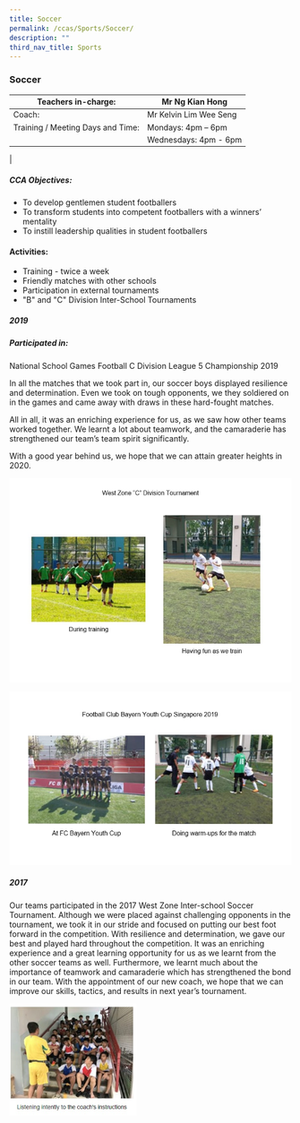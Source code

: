 ```yaml
---
title: Soccer
permalink: /ccas/Sports/Soccer/
description: ""
third_nav_title: Sports
---
```

### Soccer

| Teachers in-charge: | Mr Ng Kian Hong |
|---|---|
| Coach: | Mr Kelvin Lim Wee Seng |
| Training / Meeting Days and Time: | Mondays: 4pm – 6pm |
|  | Wednesdays: 4pm - 6pm |
|

##### CCA Objectives:

*   To develop gentlemen student footballers
*   To transform students into competent footballers with a winners’ mentality
*   To instill leadership qualities in student footballers

#### Activities:

*   Training - twice a week
*   Friendly matches with other schools
*   Participation in external tournaments
*   "B" and "C" Division Inter-School Tournaments

##### 2019

##### Participated in:
National School Games Football C Division League 5 Championship 2019

In all the matches that we took part in, our soccer boys displayed resilience and determination. Even we took on tough opponents, we they soldiered on in the games and came away with draws in these hard-fought matches.

All in all, it was an enriching experience for us, as we saw how other teams worked together. We learnt a lot about teamwork, and the camaraderie has strengthened our team’s team spirit significantly.

With a good year behind us, we hope that we can attain greater heights in 2020.

![](/images/soccer%202.jpg)

![](/images/soccer%203.jpg)

##### 2017

Our teams participated in the 2017 West Zone Inter-school Soccer Tournament. Although we were placed against challenging opponents in the tournament, we took it in our stride and focused on putting our best foot forward in the competition. With resilience and determination, we gave our best and played hard throughout the competition. It was an enriching experience and a great learning opportunity for us as we learnt from the other soccer teams as well. Furthermore, we learnt much about the importance of teamwork and camaraderie which has strengthened the bond in our team. With the appointment of our new coach, we hope that we can improve our skills, tactics, and results in next year’s tournament.

<img src="/images/soccer.jpg" style="width:45%">